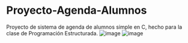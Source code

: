 # Proyecto-Agenda-Alumnos

Proyecto de sistema de agenda de alumnos simple en C, hecho para la clase de Programación Estructurada.
![image](https://github.com/user-attachments/assets/c98e447a-69a5-4956-813d-9ccb0149dc8c)
![image](https://github.com/user-attachments/assets/4d5a25a9-3e2d-4cf1-b6c4-53b3d6c94c5e)
